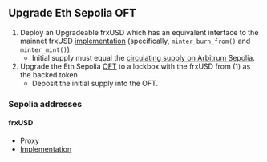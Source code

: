 ## Upgrade Eth Sepolia OFT
1. Deploy an Upgradeable frxUSD which has an equivalent interface to the mainnet frxUSD [implementation](https://etherscan.io/address/0xa8f9e149cce34ec7f68af720d8551cb9b39ed1f1#code) (specifically, `minter_burn_from()` and `minter_mint()`)
    - Initial supply must equal the [circulating supply on Arbitrum Sepolia](https://sepolia.arbiscan.io/token/0x0768c16445b41137f98ab68ca545c0afd65a7513#readProxyContract#F33).
2. Upgrade the Eth Sepolia [OFT](https://sepolia.etherscan.io/address/0x29a5134D3B22F47AD52e0A22A63247363e9F35c2) to a lockbox with the frxUSD from (1) as the backed token
   - Deposit the initial supply into the OFT.

### Sepolia addresses
#### frxUSD
- [Proxy](https://sepolia.etherscan.io/address/0xca35c3fe456a87e6ce7827d1d784741613463204)
- [Implementation](https://sepolia.etherscan.io/address/0x509728dc748586214fa30cef61359f136523f24d#code)